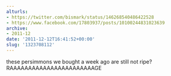 ```yaml
---
alturls:
- https://twitter.com/bismark/status/146268540486422528
- https://www.facebook.com/17803937/posts/10100244831023639
archive:
- 2011-12
date: '2011-12-12T16:41:52+00:00'
slug: '1323708112'
---
```


these persimmons we bought a week ago are still not ripe? RAAAAAAAAAAAAAAAAAAAAAAAGE

